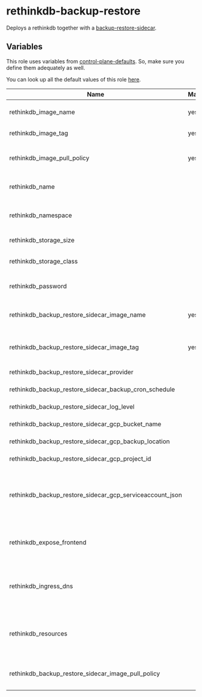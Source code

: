 # rethinkdb-backup-restore

Deploys a rethinkdb together with a [backup-restore-sidecar](https://github.com/metal-stack/backup-restore-sidecar).

## Variables

This role uses variables from [control-plane-defaults](/control-plane). So, make sure you define them adequately as well.

You can look up all the default values of this role [here](defaults/main/main.yaml).

| Name                                                     | Mandatory | Description                                                               |
| -------------------------------------------------------- | --------- | ------------------------------------------------------------------------- |
| rethinkdb_image_name                                     | yes       | Image version of the rethinkdb                                            |
| rethinkdb_image_tag                                      | yes       | Image tag of the rethinkdb                                                |
| rethinkdb_image_pull_policy                              | yes       | Image pull policy (defaults to IfNotPresent)                              |
| rethinkdb_name                                           |           | The name of the rethinkdb instance                                        |
| rethinkdb_namespace                                      |           | The deployment's target namespace                                         |
| rethinkdb_storage_size                                   |           | The size of the PVC                                                       |
| rethinkdb_storage_class                                  |           | The storage class of the PVC                                              |
| rethinkdb_password                                       |           | The password of the rethinkdb                                             |
| rethinkdb_backup_restore_sidecar_image_name              | yes       | Image version of the backup-restore-sidecar                               |
| rethinkdb_backup_restore_sidecar_image_tag               | yes       | Image tag of the backup-restore-sidecar                                   |
| rethinkdb_backup_restore_sidecar_provider                |           | The backup provider                                                       |
| rethinkdb_backup_restore_sidecar_backup_cron_schedule    |           | The backup cron schedule                                                  |
| rethinkdb_backup_restore_sidecar_log_level               |           | The log level of the sidecar                                              |
| rethinkdb_backup_restore_sidecar_gcp_bucket_name         |           | Bucket name of the GCP bucket                                             |
| rethinkdb_backup_restore_sidecar_gcp_backup_location     |           | Location of the GCP bucket                                                |
| rethinkdb_backup_restore_sidecar_gcp_project_id          |           | GCP project name                                                          |
| rethinkdb_backup_restore_sidecar_gcp_serviceaccount_json |           | GCP Serviceaccount JSON string (service account requires bucket access)   |
| rethinkdb_expose_frontend                                |           | Exposes the rethinkdb over ingress (only use for dev environments)        |
| rethinkdb_ingress_dns                                    |           | The virtual host to reach the rethinkdb frontend when exposed via ingress |
| rethinkdb_resources                                      |           | The kubernetes resources for the actual rethinkdb container               |
| rethinkdb_backup_restore_sidecar_image_pull_policy       |           | Image pull policy (defaults to IfNotPresent)                              |
